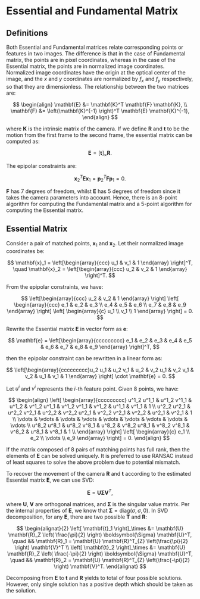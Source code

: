 # Essential and Fundamental Matrix

## Definitions

Both Essential and Fundamental matrices relate corresponding points or features in two images. The difference is that in the case of Fundamental matrix, the points are in pixel coordinates, whereas in the case of the Essential matrix, the points are in normalized image coordinates. Normalized image coordinates have the origin at the optical center of the image, and the $x$ and $y$ coordinates are normalized by $f_x$ and $f_y$ respectively, so that they are dimensionless. The relationship between the two matrices are:

$$
\begin{align}
\mathbf{E} &= \mathbf{K}^T \mathbf{F} \mathbf{K}, \\
\mathbf{F} &= \left(\mathbf{K}^{-1} \right)^T \mathbf{E} \mathbf{K}^{-1},
\end{align}
$$

where $\mathbf{K}$ is the intrinsic matrix of the camera. If we define $\mathbf{R}$ and $\mathbf{t}$ to be the motion from the first frame to the second frame, the essential matrix can be computed as:

$$
\mathbf{E} = \left[ \mathbf{t} \right]_\times \mathbf{R}.
$$

The epipolar constraints are:

$$
\mathbf{x}^T_2 \mathbf{E} \mathbf{x}_1 = \mathbf{p}^T_2 \mathbf{F} \mathbf{p}_1 = 0.
$$

$\mathbf{F}$ has 7 degrees of freedom, whilst $\mathbf{E}$ has 5 degrees of freedom since it takes the camera parameters into account. Hence, there is an 8-point algorithm for computing the Fundamental matrix and a 5-point algorithm for computing the Essential matrix.

## Essential Matrix

Consider a pair of matched points, $\mathbf{x}_1$ and $\mathbf{x}_2$. Let their normalized image coordinates be:

$$
\mathbf{x}_1 = \left[\begin{array}{ccc} u_1 & v_1 & 1 \end{array} \right]^T, \quad \mathbf{x}_2 = \left[\begin{array}{ccc} u_2 & v_2 & 1 \end{array} \right]^T.
$$

From the epipolar constraints, we have:

$$
\left[\begin{array}{ccc} u_2 & v_2 & 1 \end{array} \right]
\left[
\begin{array}{ccc}
e_1 & e_2 & e_3 \\
e_4 & e_5 & e_6 \\
e_7 & e_8 & e_9
\end{array}
\right]
\left[
\begin{array}{c}
u_1 \\
v_1 \\
1
\end{array}
\right] = 0.
$$

Rewrite the Essential matrix $\mathbf{E}$ in vector form as $\mathbf{e}$:

$$
\mathbf{e} = \left[\begin{array}{ccccccccc} e_1 & e_2 & e_3 & e_4 & e_5 & e_6 & e_7 & e_8 & e_9 \end{array} \right]^T,
$$

then the epipolar constraint can be rewritten in a linear form as:

$$
\left[\begin{array}{ccccccccc}u_2 u_1 & u_2 v_1 & u_2 & v_2 u_1 & v_2 v_1 & v_2 & u_1 & v_1 & 1 \end{array} \right] \cdot \mathbf{e} = 0.
$$

Let $u^i$ and $v^i$ represents the $i$-th feature point. Given 8 points, we have:

$$
\begin{align}
\left[
\begin{array}{ccccccccc}
u^1_2 u^1_1 & u^1_2 v^1_1 & u^1_2 & v^1_2 u^1_1 & v^1_2 v^1_1 & v^1_2 & u^1_1 & v^1_1 & 1 \\
u^2_2 u^2_1 & u^2_2 v^2_1 & u^2_2 & v^2_2 u^2_1 & v^2_2 v^2_1 & v^2_2 & u^2_1 & v^2_1 & 1 \\
\vdots & \vdots & \vdots & \vdots & \vdots & \vdots & \vdots & \vdots & \vdots \\
u^8_2 u^8_1 & u^8_2 v^8_1 & u^8_2 & v^8_2 u^8_1 & v^8_2 v^8_1 & v^8_2 & u^8_1 & v^8_1 & 1 \\
\end{array}
\right]
\left[
\begin{array}{c}
e_1 \\
e_2 \\
\vdots \\
e_9
\end{array}
\right] = 0.
\end{align}
$$

If the matrix composed of 8 pairs of matching points has full rank, then the elements of $\mathbf{E}$ can be solved uniquely. It is preferred to use RANSAC instead of least squares to solve the above problem due to potential mismatch.

To recover the movement of the camera $\mathbf{R}$ and $\mathbf{t}$ according to the estimated Essential matrix $\mathbf{E}$, we can use SVD:

$$
\mathbf{E} = \mathbf{U} \boldsymbol{\Sigma} \mathbf{V}^T,
$$

where $\mathbf{U}$, $\mathbf{V}$ are orthogonal matrices, and $\boldsymbol{\Sigma}$ is the singular value matrix. Per the internal properties of $\mathbf{E}$, we know that $\boldsymbol{\Sigma} = \text{diag}(\sigma, \sigma, 0)$. In SVD decomposition, for any $\mathbf{E}$, there are two possible $\mathbf{T}$ and $\mathbf{R}$:

$$
\begin{alignat}{2}
\left[ \mathbf{t}_1 \right]_\times &= \mathbf{U} \mathbf{R}_Z \left( \frac{\pi}{2} \right) \boldsymbol{\Sigma} \mathbf{U}^T, \quad && \mathbf{R}_1 = \mathbf{U} \mathbf{R}^T_{Z} \left(\frac{\pi}{2} \right) \mathbf{V}^T \\
\left[ \mathbf{t}_2 \right]_\times &= \mathbf{U} \mathbf{R}_Z \left( \frac{-\pi}{2} \right) \boldsymbol{\Sigma} \mathbf{U}^T, \quad && \mathbf{R}_2 = \mathbf{U} \mathbf{R}^T_{Z} \left(\frac{-\pi}{2} \right) \mathbf{V}^T.
\end{alignat}
$$

Decomposing from $\mathbf{E}$ to $\mathbf{t}$ and $\mathbf{R}$ yields to total of four possible solutions. However, only single solution has a positive depth which should be taken as the solution.
